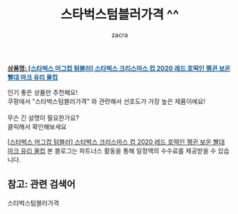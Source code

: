 ﻿---
layout: post
title:  "스타벅스텀블러가격 ^^"
author: zacra
categories: [ 아이템 ]
tags: [스타벅스텀블러가격]
image: https://static.coupangcdn.com/image/vendor_inventory/8d17/97d7f99421e55389b078915386014024d6a7b185fbe23549cb60e9fe212a.jpeg 
description: "쿠팡에서 스타벅스텀블러가격 관련 키워드로 가장 고객 선호도가 높은 제품이랍니다."
rating: 4.5
---

<a href="https://link.coupang.com/re/AFFSDP?lptag=AF8407795&pageKey=4707050159&itemId=5935383599&vendorItemId=73233359090&traceid=V0-153-da5ff321c3d6bf09"><b>상품명: <font color='#01579B'>[스타벅스 머그컵 텀블러] 스타벅스 크리스마스 컵 2020 레드 호떡인 펭귄 보온 빨대 마크 유리 물컵</font></b></a>

인기 좋은 상품만 추천해요!<br/>
쿠팡에서 "스타벅스텀블러가격" 와 관련해서 선호도가 가장 높은 제품이에요!<br/><br/>
무슨 긴 설명이 필요한가요?  
클릭해서 확인해보세요


<a href="https://link.coupang.com/re/AFFSDP?lptag=AF8407795&pageKey=4707050159&itemId=5935383599&vendorItemId=73233359090&traceid=V0-153-da5ff321c3d6bf09">[스타벅스 머그컵 텀블러] 스타벅스 크리스마스 컵 2020 레드 호떡인 펭귄 보온 빨대 마크 유리 물컵</a>
본 블로그는 파트너스 활동을 통해 일정액의 수수료를 제공받을 수 있습니다.

## 참고: 관련 검색어    
스타벅스텀블러가격